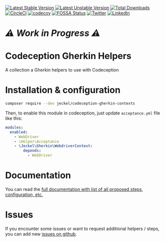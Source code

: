 [![Latest Stable Version](https://poser.pugx.org/jeckel/codeception-gherkin-contexts/v/stable)](https://packagist.org/packages/jeckel/codeception-gherkin-contexts)
[![Latest Unstable Version](https://poser.pugx.org/jeckel/codeception-gherkin-contexts/v/unstable)](https://packagist.org/packages/jeckel/codeception-gherkin-contexts)
[![Total Downloads](https://poser.pugx.org/jeckel/codeception-gherkin-contexts/downloads?format=flat)](https://packagist.org/packages/jeckel/codeception-gherkin-contexts)
[![CircleCI](https://circleci.com/gh/jeckel/codeception-gherkin-contexts.svg?style=svg)](https://circleci.com/gh/jeckel/codeception-gherkin-contexts)
[![codecov](https://codecov.io/gh/jeckel/codeception-gherkin-contexts/branch/master/graph/badge.svg)](https://codecov.io/gh/jeckel/codeception-gherkin-contexts)
[![FOSSA Status](https://app.fossa.com/api/projects/git%2Bgithub.com%2Fjeckel%2Fcodeception-gherkin-contexts.svg?type=shield)](https://app.fossa.com/projects/git%2Bgithub.com%2Fjeckel%2Fcodeception-gherkin-contexts?ref=badge_shield)
[![Twitter](https://img.shields.io/badge/Twitter-%40jeckel4-blue.svg)](https://twitter.com/jeckel4)
[![LinkedIn](https://img.shields.io/badge/LinkedIn-Julien%20Mercier--Rojas-blue.svg)](https://www.linkedin.com/in/jeckel/)

# *⚠ Work in Progress ⚠* 

# Codeception Gherkin Helpers

A collection a Gherkin helpers to use with Codeception

# Installation & configuration

```bash
composer require --dev jeckel/codeception-gherkin-contexts
```

Then, to enable this module in codeception, just update `acceptance.yml` file like this:

```yaml
modules:
  enabled:
    - WebDriver
    - \Helper\Acceptance
    - \Jeckel\Gherkin\WebdriverContext:
        depends:
          - WebDriver
```

# Documentation

You can read the [full documentation with list of all proposed steps, configuration, etc.](https://github.com/jeckel/codeception-gherkin-contexts/blob/master/docs/readme.md)

# Issues

If you encounter some issues or want to request additional helpers / steps, you can add new [issues on github](https://github.com/jeckel/codeception-gherkin-contexts/issues).
